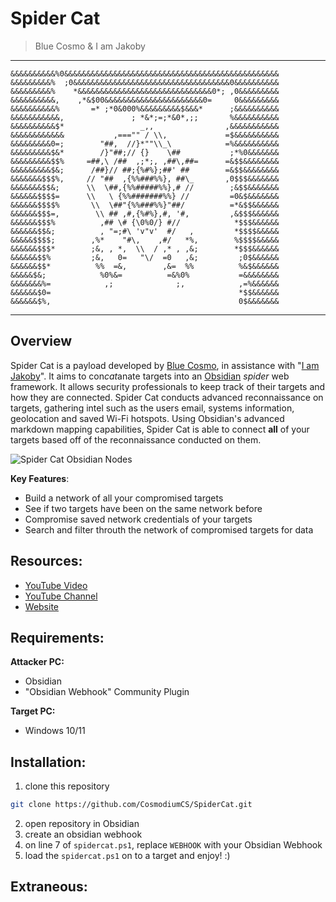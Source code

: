 # Spider Cat
> Blue Cosmo & I am Jakoby
---

```
&&&&&&&&&&%0&&&&&&&&&&&&&&&&&&&&&&&&&&&&&&&&&&&&&&&&&&&&&&&&
&&&&&&&&&%  ;0&&&&&&&&&&&&&&&&&&&&&&&&&&&&&&&&&&&0&&&&&&&&&&
&&&&&&&&&%    *&&&&&&&&&&&&&&&&&&&&&&&&&&&&&&0*; ,0&&&&&&&&&
&&&&&&&&&&,    ,*&$00&&&&&&&&&&&&&&&&&&&&&&0=     0&&&&&&&&&
&&&&&&&&&&%       =* ;*0&000%&&&&&&&&&$&&&*      ;&&&&&&&&&&
&&&&&&&&&&&,               ; *&*;=;*&0*,;;       %&&&&&&&&&&
&&&&&&&&&&$*                 _,,                ,&&&&&&&&&&&
&&&&&&&&&&&&           ,==="" / \\,             =$&&&&&&&&&&
&&&&&&&&&0=;        "##,  //}*""\\_\            =%&&&&&&&&&&
&&&&&&&&&$&*        /}"##;// {}    \##           ;*%0&&&&&&&
&&&&&&&&&$$%     =##,\ /##  ,;*;, ,##\,##=      =&$$&&&&&&&&
&&&&&&&&&$&;      /##}// ##;{%#%};##' ##        =&$$&&&&&&&&
&&&&&&&$$$%,     // "##  ,{%%###%%}, ##\_       ,0$$$&&&&&&&
&&&&&&&$$&;      \\  \##,{%%#####%%},# //        ;&$$&&&&&&&
&&&&&&$$$$=      \\   \ {%%#######%%} //         =0&$&&&&&&&
&&&&&&$$$$%       \\  \##"{%%###%%}"##/          =*&$$&&&&&&
&&&&&&$$$=,        \\ ## ,#,{%#%},#, '#,         ,&$$$&&&&&&
&&&&&&$$$%          ,## \# {\0%0/} #//            *$$$&&&&&&
&&&&&&$$&;          , "=;#\ 'v"v'  #/   ,         *$$$$&&&&&
&&&&&$$$$;        ,%*    "#\,    ,#/   *%,        %$$$$&&&&&
&&&&&&$$$*        ;&, , *,  \\  / ,* , ,&;        *$$$&&&&&&
&&&&&&$$%         ;&,   0=   "\/  =0   ,&;         ;0$&&&&&&
&&&&&&$$*          %%  =&,        ,&=  %%          %&$&&&&&&
&&&&&$&;            %0%&=          =&%0%           =&&&&&&&&
&&&&&&&%=            ,;              ;,            ,=%&&&&&&
&&&&&&$0=                                          *$$&&&&&&
&&&&&&$%,                                          0$&&&&&&&
```
---

## Overview
Spider Cat is a payload developed by [Blue Cosmo](https://github.com/PrettyBoyCosmo), in assistance with "[I am Jakoby](https://github.com/I-Am-Jakoby)". It aims to con*cat*anate targets into an [Obsidian](https://obsidian.md) *spider* web framework. It allows security professionals to keep track of their targets and how they are connected. Spider Cat conducts advanced reconnaissance on targets, gathering intel such as the users email, systems information, geolocation and saved Wi-Fi hotspots. Using Obsidian's advanced markdown mapping capabilities, Spider Cat is able to connect **all** of your targets based off of the reconnaissance conducted on them.


![Spider Cat Obsidian Nodes](https://github.com/CosmodiumCS/SpiderCat/blob/main/assets/nodes.png)

**Key Features**:
- Build a network of all your compromised targets
- See if two targets have been on the same network before
- Compromise saved network credentials of your targets
- Search and filter throuth the network of compromised targets for data

## Resources:
- [YouTube Video](https://www.youtube.com/shorts/OW6Z_2jYutk)
- [YouTube Channel](https://youtube.com/cosmodiumcs)
- [Website](https://cosmodiumcs.com)

## Requirements:
**Attacker PC:**
- Obsidian 
- "Obsidian Webhook" Community Plugin

**Target PC:**
- Windows 10/11

## Installation:
1. clone this repository
```bash
git clone https://github.com/CosmodiumCS/SpiderCat.git
```
2. open repository in Obsidian
3. create an obsidian webhook
4. on line 7 of `spidercat.ps1`, replace `WEBHOOK` with your Obsidian Webhook
5. load the `spidercat.ps1` on to a target and enjoy! :)

## Extraneous:
